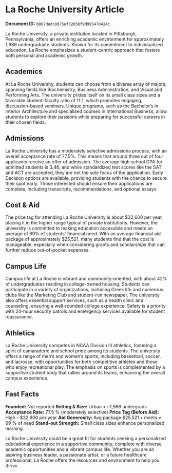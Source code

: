 # La Roche University Article

**Document ID:** `b867dedc8d75ef3205bf9d995470424c`

La Roche University, a private institution located in Pittsburgh, Pennsylvania, offers an enriching academic environment for approximately 1,986 undergraduate students. Known for its commitment to individualized education, La Roche emphasizes a student-centric approach that fosters both personal and academic growth.

## Academics
At La Roche University, students can choose from a diverse array of majors, spanning fields like Biochemistry, Business Administration, and Visual and Performing Arts. The university prides itself on its small class sizes and a favorable student-faculty ratio of 11:1, which promotes engaging, discussion-based seminars. Unique programs, such as the Bachelor’s in Interior Architecture and specialized courses in International Business, allow students to explore their passions while preparing for successful careers in their chosen fields.

## Admissions
La Roche University has a moderately selective admissions process, with an overall acceptance rate of 77.5%. This means that around three out of four applicants receive an offer of admission. The average high school GPA for admitted students is 3.46, and while standardized test scores like the SAT and ACT are accepted, they are not the sole focus of the application. Early Decision options are available, providing students with the chance to secure their spot early. Those interested should ensure their applications are complete, including transcripts, recommendations, and optional essays.

## Cost & Aid
The price tag for attending La Roche University is about $32,600 per year, placing it in the higher range typical of private institutions. However, the university is committed to making education accessible and meets an average of 69% of students' financial need. With an average financial aid package of approximately $25,521, many students find that the cost is manageable, especially when considering grants and scholarships that can further reduce out-of-pocket expenses.

## Campus Life
Campus life at La Roche is vibrant and community-oriented, with about 42% of undergraduates residing in college-owned housing. Students can participate in a variety of organizations, including Greek life and numerous clubs like the Marketing Club and student-run newspaper. The university also offers essential support services, such as a health clinic and counseling, ensuring a well-rounded college experience. Safety is a priority with 24-hour security patrols and emergency services available for student reassurance.

## Athletics
La Roche University competes in NCAA Division III athletics, fostering a spirit of camaraderie and school pride among its students. The university offers a range of men’s and women’s sports, including basketball, soccer, and lacrosse, with opportunities for both competitive athletes and those who enjoy recreational play. The emphasis on sports is complemented by a supportive student body that rallies around its teams, enhancing the overall campus experience.

## Fast Facts
**Founded:** Not reported
**Setting & Size:** Urban • ~1,986 undergrads
**Acceptance Rate:** 77.5 % (moderately selective)
**Price Tag (Before Aid):** High – $32,600 per year
**Aid Generosity:** Avg package $25,521 • meets ≈ 69 % of need
**Stand-out Strength:** Small class sizes enhance personalized learning.

La Roche University could be a great fit for students seeking a personalized educational experience in a supportive community, complete with diverse academic opportunities and a vibrant campus life. Whether you are an aspiring business leader, a passionate artist, or a future healthcare professional, La Roche offers the resources and environment to help you thrive.
